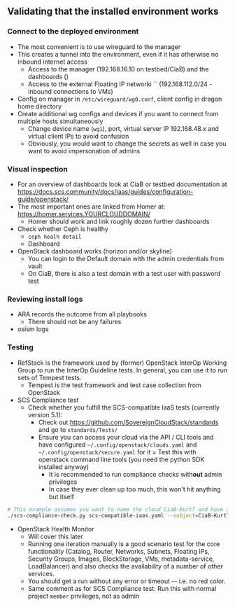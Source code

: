 ## Validating that the installed environment works

### Connect to the deployed environment
* The most convenient is to use wireguard to the manager
* This creates a tunnel into the environment, even if it has otherwise
  no inbound internet access
    - Access to the manager (192.168.16.10 on testbed/CiaB) and the dashboards ()
    - Access to the external Floating IP networki `` (192.168.112.0/24 - inbound connections to VMs)
* Config on manager in `/etc/wireguard/wg0.conf`, client config in dragon home directory
* Create additional wg configs and devices if you want to connect from multiple hosts simultaneously
    - Change device name (`wg1`), port, virtual server IP 192.168.48.x and virtual client IPs to avoid confusion
    - Obviously, you would want to change the secrets as well in case you want to avoid impersonation of admins

### Visual inspection
* For an overview of dashboards look at CiaB or testbed documentation
  at <https://docs.scs.community/docs/iaas/guides/configuration-guide/openstack/>
* The most important ones are linked from Homer at: <https://homer.services.YOURCLOUDDOMAIN/>
    - Homer should work and link roughly dozen further dashboards
* Check whether Ceph is healthy
    - `ceph healh detail`
    - Dashboard
* OpenStack dashboard works (horizon and/or skyline)
    - You can login to the Default domain with the admin credentials from vault
    - On CiaB, there is also a test domain with a test user with password test

### Reviewing install logs
* ARA records the outcome from all playbooks
    - There should not be any failures
* osism logs

### Testing
* RefStack is the framework used by (former) OpenStack InterOp Working Group to run the
  InterOp Guideline tests. In general, you can use it to run sets of Tempest tests.
    - Tempest is the test framework and test case collection from OpenStack
* SCS Compliance test
    - Check whether you fulfill the SCS-compatible IaaS tests (currently version 5.1):
        * Check out <https://github.com/SovereignCloudStack/standards> and go to `standards/Tests/`
        * Ensure you can access your cloud via the API / CLI tools and have configured
              `~/.config/openstack/clouds.yaml` and `~/.config/openstack/secure.yaml` for it
            = Test this with openstack command line tools (you need the python SDK installed anyway)
            - It is recommended to run compliance checks with**out** admin privileges
            - In case they ever clean up too much, this won't hit anything but itself
```bash
# This example assumes you want to name the cloud CiaB-Kurt7 and have a cloud "test" defined in clouds/secure.yaml
./scs-compliance-check.py scs-compatible-iaas.yaml --subject=CiaB-Kurt7 -a os_cloud=test
```
* OpenStack Health Monitor
    - Will cover this later
    - Running one iteration manually is a good scenario test for the core functionality
      (Catalog, Router, Networks, Subnets, Floating IPs, Security Groups, Images, BlockStorage,
       VMs, metadata-service, LoadBalancer) and also checks the availability of a number
       of other services.
    - You should get a run without any error or timeout -- i.e. no red color.
    - Same comment as for SCS Compliance test: Run this with normal project `member` privileges, not as admin
